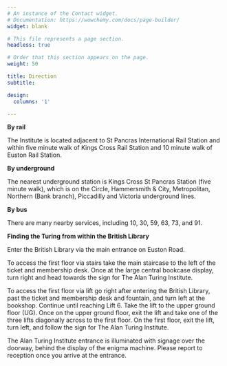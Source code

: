 ```yaml
---
# An instance of the Contact widget.
# Documentation: https://wowchemy.com/docs/page-builder/
widget: blank

# This file represents a page section.
headless: true

# Order that this section appears on the page.
weight: 50

title: Direction
subtitle:

design:
  columns: '1'

---
```

**By rail**

The Institute is located adjacent to St Pancras International Rail Station and within five minute walk of Kings Cross Rail Station and 10 minute walk of Euston Rail Station.

**By underground**

The nearest underground station is Kings Cross St Pancras Station (five minute walk), which is on the Circle, Hammersmith & City, Metropolitan, Northern (Bank branch), Piccadilly and Victoria underground lines.

**By bus**

There are many nearby services, including 10, 30, 59, 63, 73, and 91.

**Finding the Turing from within the British Library**

Enter the British Library via the main entrance on Euston Road.

To access the first floor via stairs take the main staircase to the left of the ticket and membership desk. Once at the large central bookcase display, turn right and head towards the sign for The Alan Turing Institute.

To access the first floor via lift go right after entering the British Library, past the ticket and membership desk and fountain, and turn left at the bookshop. Continue until reaching Lift 6. Take the lift to the upper ground floor (UG). Once on the upper ground floor, exit the lift and take one of the three lifts diagonally across to the first floor. On the first floor, exit the lift, turn left, and follow the sign for The Alan Turing Institute.

The Alan Turing Institute entrance is illuminated with signage over the doorway, behind the display of the enigma machine. Please report to reception once you arrive at the entrance.


